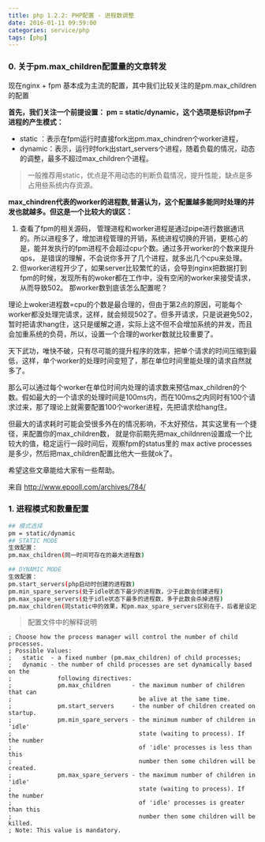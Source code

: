 ```yaml
---
title: php 1.2.2: PHP配置 - 进程数调整
date: 2016-01-11 09:59:00
categories: service/php
tags: [php]
---
```


### 0. 关于pm.max_children配置量的文章转发
现在nginx + fpm 基本成为主流的配置，其中我们比较关注的是pm.max_children的配置
 
**首先，我们关注一个前提设置： pm = static/dynamic，这个选项是标识fpm子进程的产生模式：**

- static ：表示在fpm运行时直接fork出pm.max_chindren个worker进程，
- dynamic：表示，运行时fork出start_servers个进程，随着负载的情况，动态的调整，最多不超过max_children个进程。

> 一般推荐用static，优点是不用动态的判断负载情况，提升性能，缺点是多占用些系统内存资源。

**max_chindren代表的worker的进程数,普遍认为，这个配置越多能同时处理的并发也就越多。但这是一个比较大的误区：**
 
1. 查看了fpm的相关源码， 管理进程和worker进程是通过pipe进行数据通讯的。所以进程多了，增加进程管理的开销，系统进程切换的开销，更核心的是，能并发执行的fpm进程不会超过cpu个数。通过多开worker的个数来提升qps， 是错误的理解，不会说你多开了几个进程，就多出几个cpu来处理。
2. 但worker进程开少了，如果server比较繁忙的话，会导到nginx把数据打到fpm的时候，发现所有的woker都在工作中，没有空闲的worker来接受请求，从而导致502。
那worker数到底该怎么配置呢？
 
理论上woker进程数=cpu的个数是最合理的，但由于第2点的原因，可能每个worker都没处理完请求，这样，就会频现502了。但多开请求，只是说避免502，暂时把请求hang住，这只是缓解之道，实际上这不但不会增加系统的并发，而且会加重系统的负荷，所以，设置一个合理的worker数就比较重要了。

天下武功，唯快不破，只有尽可能的提升程序的效率，把单个请求的时间压缩到最低，这样，单个worker的处理时间变短了，那在单位时间里能处理的请求自然就多了。

那么可以通过每个worker在单位时间内处理的请求数来预估max_children的个数。假如最大的一个请求的处理时间是100ms内，而在100ms之内同时有100个请求过来，那了理论上就需要配置100个worker进程，先把请求给hang住。

但最大的请求耗时可能会受很多外在的情况影响，不太好预估，其实这里有一个捷径，来配置你的max_children数， 就是你前期先把max_childnren设置成一个比较大的值，稳定运行一段时间后，观察fpm的status里的 max active processes 是多少，然后把max_children配置比他大一些就ok了。

希望这些文章能给大家有一些帮助。
 
来自 <http://www.epooll.com/archives/784/> 


### 1. 进程模式和数量配置
``` bash
## 模式选择
pm = static/dynamic
## STATIC MODE
生效配置：
pm.max_children(同一时间可存在的最大进程数)

## DYNAMIC MODE
生效配置：
pm.start_servers(php启动时创建的进程数)
pm.min_spare_servers(处于idle状态下最少的进程数，少于此数会创建进程)
pm.max_spare_servers(处于idle状态下最多的进程数，多于此数会杀掉进程)
pm.max_children(同static中的效果，和pm.max_spare_servers区别在于，后者是设定的idel状态进程数，而前者是配置的所有状态下进程最大数目)
```

> 配置文件中的解释说明
```
; Choose how the process manager will control the number of child processes.
; Possible Values:
;   static  - a fixed number (pm.max_children) of child processes;
;   dynamic - the number of child processes are set dynamically based on the
;             following directives:
;             pm.max_children      - the maximum number of children that can
;                                    be alive at the same time.
;             pm.start_servers     - the number of children created on startup.
;             pm.min_spare_servers - the minimum number of children in 'idle'
;                                    state (waiting to process). If the number
;                                    of 'idle' processes is less than this
;                                    number then some children will be created.
;             pm.max_spare_servers - the maximum number of children in 'idle'
;                                    state (waiting to process). If the number
;                                    of 'idle' processes is greater than this
;                                    number then some children will be killed.
; Note: This value is mandatory.
```